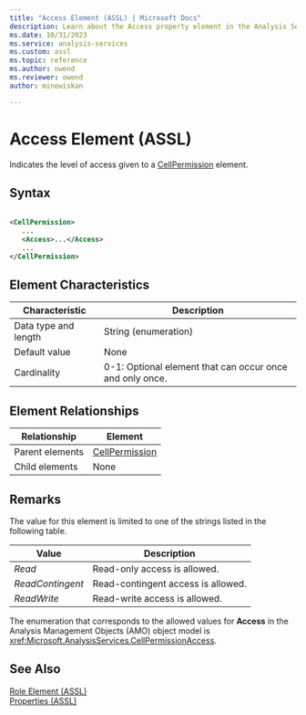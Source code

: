 ```yaml
---
title: "Access Element (ASSL) | Microsoft Docs"
description: Learn about the Access property element in the Analysis Services Scripting Language (ASSL) schema.
ms.date: 10/31/2023
ms.service: analysis-services
ms.custom: assl
ms.topic: reference
ms.author: owend
ms.reviewer: owend
author: minewiskan

---
```

# Access Element (ASSL)

  Indicates the level of access given to a [CellPermission](../objects/cellpermission-element-assl.md) element.  
  
## Syntax  
  
```xml  
  
<CellPermission>  
   ...  
   <Access>...</Access>  
   ...  
</CellPermission>  
```  
  
## Element Characteristics  
  
|Characteristic|Description|  
|--------------------|-----------------|  
|Data type and length|String (enumeration)|  
|Default value|None|  
|Cardinality|0-1: Optional element that can occur once and only once.|  
  
## Element Relationships  
  
|Relationship|Element|  
|------------------|-------------|  
|Parent elements|[CellPermission](../objects/cellpermission-element-assl.md)|  
|Child elements|None|  
  
## Remarks  
 The value for this element is limited to one of the strings listed in the following table.  
  
|Value|Description|  
|-----------|-----------------|  
|*Read*|Read-only access is allowed.|  
|*ReadContingent*|Read-contingent access is allowed.|  
|*ReadWrite*|Read-write access is allowed.|  
  
 The enumeration that corresponds to the allowed values for **Access** in the Analysis Management Objects (AMO) object model is <xref:Microsoft.AnalysisServices.CellPermissionAccess>.  
  
## See Also  
 [Role Element &#40;ASSL&#41;](../objects/role-element-assl.md)   
 [Properties &#40;ASSL&#41;](properties-assl.md)  
  
  

